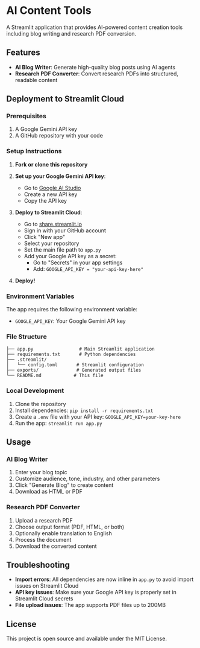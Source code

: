 # AI Content Tools

A Streamlit application that provides AI-powered content creation tools including blog writing and research PDF conversion.

## Features

- **AI Blog Writer**: Generate high-quality blog posts using AI agents
- **Research PDF Converter**: Convert research PDFs into structured, readable content

## Deployment to Streamlit Cloud

### Prerequisites

1. A Google Gemini API key
2. A GitHub repository with your code

### Setup Instructions

1. **Fork or clone this repository**

2. **Set up your Google Gemini API key**:
   - Go to [Google AI Studio](https://makersuite.google.com/app/apikey)
   - Create a new API key
   - Copy the API key

3. **Deploy to Streamlit Cloud**:
   - Go to [share.streamlit.io](https://share.streamlit.io)
   - Sign in with your GitHub account
   - Click "New app"
   - Select your repository
   - Set the main file path to `app.py`
   - Add your Google API key as a secret:
     - Go to "Secrets" in your app settings
     - Add: `GOOGLE_API_KEY = "your-api-key-here"`

4. **Deploy!**

### Environment Variables

The app requires the following environment variable:
- `GOOGLE_API_KEY`: Your Google Gemini API key

### File Structure

```
├── app.py                 # Main Streamlit application
├── requirements.txt       # Python dependencies
├── .streamlit/
│   └── config.toml       # Streamlit configuration
├── exports/              # Generated output files
└── README.md            # This file
```

### Local Development

1. Clone the repository
2. Install dependencies: `pip install -r requirements.txt`
3. Create a `.env` file with your API key: `GOOGLE_API_KEY=your-key-here`
4. Run the app: `streamlit run app.py`

## Usage

### AI Blog Writer
1. Enter your blog topic
2. Customize audience, tone, industry, and other parameters
3. Click "Generate Blog" to create content
4. Download as HTML or PDF

### Research PDF Converter
1. Upload a research PDF
2. Choose output format (PDF, HTML, or both)
3. Optionally enable translation to English
4. Process the document
5. Download the converted content

## Troubleshooting

- **Import errors**: All dependencies are now inline in `app.py` to avoid import issues on Streamlit Cloud
- **API key issues**: Make sure your Google API key is properly set in Streamlit Cloud secrets
- **File upload issues**: The app supports PDF files up to 200MB

## License

This project is open source and available under the MIT License. 
